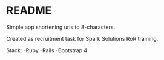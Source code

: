 # README

Simple app shortening urls to 8-characters.

Created as recruitment task for Spark Solutions RoR training.

Stack:
 -Ruby
 -Rails
 -Bootstrap 4
